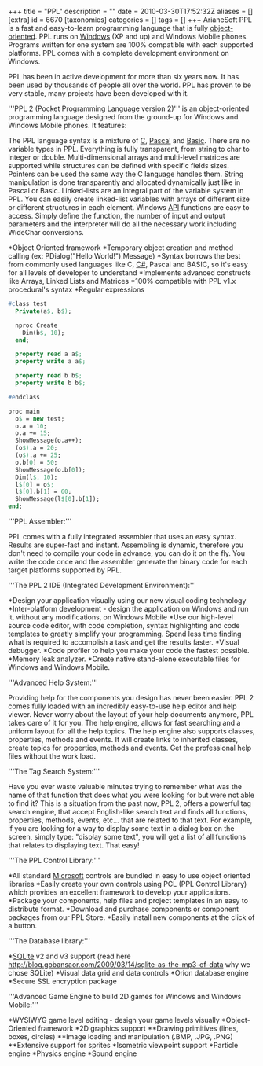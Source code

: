 +++
title = "PPL"
description = ""
date = 2010-03-30T17:52:32Z
aliases = []
[extra]
id = 6670
[taxonomies]
categories = []
tags = []
+++
ArianeSoft PPL is a fast and easy-to-learn programming language that is fully [object-oriented](https://rosettacode.org/wiki/object-oriented). PPL runs on [Windows](https://rosettacode.org/wiki/Windows) (XP and up) and Windows Mobile phones. Programs written for one system are 100% compatible with each supported platforms. PPL comes with a complete development environment on Windows.

PPL has been in active development for more than six years now. It has been used by thousands of people all over the world. PPL has proven to be very stable, many projects have been developed with it.


'''PPL 2 (Pocket Programming Language version 2)''' is an object-oriented programming language designed from the ground-up for Windows and Windows Mobile phones. It features:

The PPL language syntax is a mixture of [C](https://rosettacode.org/wiki/C), [Pascal](https://rosettacode.org/wiki/Pascal) and [Basic](https://rosettacode.org/wiki/Basic). There are no variable types in PPL. Everything is fully transparent, from string to char to integer or double. Multi-dimensional arrays and multi-level matrices are supported while structures can be defined with specific fields sizes. Pointers can be used the same way the C language handles them. String manipulation is done transparently and allocated dynamically just like in Pascal or Basic. Linked-lists are an integral part of the variable system in PPL. You can easily create linked-list variables with arrays of different size or different structures in each element. Windows [API](https://rosettacode.org/wiki/API) functions are easy to access. Simply define the function, the number of input and output parameters and the interpreter will do all the necessary work including WideChar conversions.

*Object Oriented framework
*Temporary object creation and method calling (ex: PDialog("Hello World!").Message)
*Syntax borrows the best from commonly used languages like C, [C#](https://rosettacode.org/wiki/C_Sharp), Pascal and BASIC, so it's easy for all levels of developer to understand
*Implements advanced constructs like Arrays, Linked Lists and Matrices
*100% compatible with PPL v1.x procedural's syntax
*Regular expressions



```pascal
#class test
  Private(a$, b$);

  nproc Create
    Dim(b$, 10);
  end;

  property read a a$;
  property write a a$;

  property read b b$;
  property write b b$;

#endclass

proc main
  o$ = new test;
  o.a = 10;
  o.a += 15;
  ShowMessage(o.a++);
  (o$).a = 20;
  (o$).a += 25;
  o.b[0] = 50;
  ShowMessage(o.b[0]);
  Dim(l$, 10);
  l$[0] = o$;
  l$[0].b[1] = 60;
  ShowMessage(l$[0].b[1]);
end;
```


'''PPL Assembler:'''

PPL comes with a fully integrated assembler that uses an easy syntax. Results are super-fast and instant. Assembling is dynamic, therefore you don't need to compile your code in advance, you can do it on the fly. You write the code once and the assembler generate the binary code for each target platforms supported by PPL.


'''The PPL 2 IDE (Integrated Development Environment):'''

*Design your application visually using our new visual coding technology
*Inter-platform development - design the application on Windows and run it, without any modifications, on Windows Mobile
*Use our high-level source code editor, with code completion, syntax highlighting and code templates to greatly simplify your programming. Spend less time finding what is required to accomplish a task and get the results faster.
*Visual debugger.
*Code profiler to help you make your code the fastest possible.
*Memory leak analyzer.
*Create native stand-alone executable files for Windows and Windows Mobile.


'''Advanced Help System:'''

Providing help for the components you design has never been easier. PPL 2 comes fully loaded with an incredibly easy-to-use help editor and help viewer. Never worry about the layout of your help documents anymore, PPL takes care of it for you. The help engine, allows for fast searching and a uniform layout for all the help topics. The help engine also supports classes, properties, methods and events. It will create links to inherited classes, create topics for properties, methods and events. Get the professional help files without the work load.


'''The Tag Search System:'''

Have you ever waste valuable minutes trying to remember what was the name of that function that does what you were looking for but were not able to find it? This is a situation from the past now, PPL 2, offers a powerful tag search engine, that accept English-like search text and finds all functions, properties, methods, events, etc... that are related to that text. For example, if you are looking for a way to display some text in a dialog box on the screen, simply type: "display some text", you will get a list of all functions that relates to displaying text. That easy!


'''The PPL Control Library:'''

*All standard [Microsoft](https://rosettacode.org/wiki/Microsoft) controls are bundled in easy to use object oriented libraries
*Easily create your own controls using PCL (PPL Control Library) which provides an excellent framework to develop your applications.
*Package your components, help files and project templates in an easy to distribute format.
*Download and purchase components or component packages from our PPL Store.
*Easily install new components at the click of a button.


'''The Database library:'''

*[SQLite](https://rosettacode.org/wiki/SQLite) v2 and v3 support (read here http://blog.gobansaor.com/2009/03/14/sqlite-as-the-mp3-of-data why we chose SQLite)
*Visual data grid and data controls
*Orion database engine
*Secure SSL encryption package


'''Advanced Game Engine to build 2D games for Windows and Windows Mobile:'''

*WYSIWYG game level editing - design your game levels visually
*Object-Oriented framework
*2D graphics support
**Drawing primitives (lines, boxes, circles)
**Image loading and manipulation (.BMP, .JPG, .PNG)
**Extensive support for sprites
*Isometric viewpoint support
*Particle engine
*Physics engine
*Sound engine
